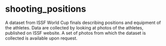 # shooting_positions

A dataset from ISSF World Cup finals describing positions and equipment of the athletes.
Data are collected by looking at photos of the athletes, published on ISSF website. 
A set of photos from which the dataset is collected is available upon request.
